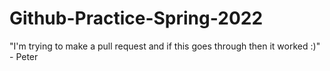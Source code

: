 # Github-Practice-Spring-2022

"I'm trying to make a pull request and if this goes through then it worked :)" - Peter
